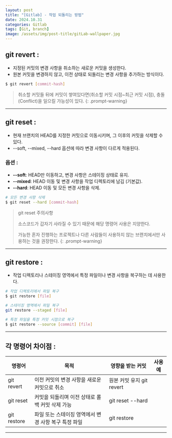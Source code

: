 ```yaml
---
layout: post
title: "[Gitlab] - 작업 되돌리는 방법"
date: 2024.10.31
categories: Gitlab
tags: [Git, branch]
image: /assets/img/post-title/gitLab-wallpaper.jpg
---
```


## git revert :
- 지정된 커밋의 변경 사항을 취소하는 새로운 커밋을 생성한다.
- 원본 커밋을 변경하지 않고, 이전 상태로 되돌리는 변경 사항을 추가하는 방식이다.

```bash
$ git revert [commit-hash]
```

> 취소할 커밋들 뒤에 커밋이 쌓여있다면(취소할 커밋 시점~최근 커밋 시점), 충돌(Conflict)을 일으킬 가능성이 있다.
{: .prompt-warning}

* * * 

## git reset :
- 현재 브랜치의 HEAD를 지정한 커밋으로 이동시키며, 그 이후의 커밋을 삭제할 수 있다.
- -\-soft, -\-mixed, -\-hard 옵션에 따라 변경 사항이 다르게 적용된다.

### 옵션 :
- **-\-soft**: HEAD만 이동하고, 변경 사항은 스테이징 상태로 유지.
- **-\-mixed**: HEAD 이동 및 변경 사항을 작업 디렉토리에 남김 (기본값).
- **-\-hard**: HEAD 이동 및 모든 변경 사항을 삭제.

```bash
# 모든 변경 사항 삭제
$ git reset --hard [commit-hash]
```

> git reset 주의사항
>
> 소스코드가 갑자기 사라질 수 있기 때문에 해당 명령어 사용은 지양한다.
>
> 가능한 혼자 진행하는 프로젝트나 다른 사람들이 사용하지 않는 브랜치에서만 사용하는 것을 권장한다.
{: .prompt-warning}

* * *

## git restore :
- 작업 디렉토리나 스테이징 영역에서 특정 파일이나 변경 사항을 복구하는 데 사용한다.

```bash
# 작업 디렉토리에서 파일 복구
$ git restore [file]

# 스테이징 영역에서 파일 복구
git restore --staged [file]

# 특정 파일을 특정 커밋 시점으로 복구
$ git restore --source [commit] [file]
```

* * *

## 각 명령어 차이점 :

|명령어|목적|영향을 받는 커밋|사용 예|
|-----|---|---------------|-------|
|git revert|이전 커밋의 변경 사항을 새로운 커밋으로 취소|원본 커밋 유지	git revert <commit-hash>|
|git reset|커밋을 되돌리며 이전 상태로 롤백	커밋 삭제 가능|git reset --hard <commit-hash>|
|git restore|파일 또는 스테이징 영역에서 변경 사항 복구	특정 파일|git restore <file>|

* * *